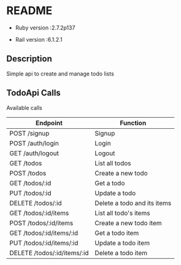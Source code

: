 # README

* Ruby version :2.7.2p137

* Rail version :6.1.2.1

## Description 

Simple api to create and manage todo lists

## TodoApi Calls

Available calls

| Endpoint | Function |
| ------------- | ------------- |
| POST /signup | Signup |
| POST /auth/login | Login |
| GET /auth/logout | Logout |
| GET /todos | List all todos |
| POST /todos | Create a new todo |
| GET /todos/:id | Get a todo |
| PUT /todos/:id | Update a todo |
| DELETE /todos/:id | Delete a todo and its items |
| GET /todos/:id/items | List all todo's items |
| POST /todos/:id/items | Create a new todo item |
| GET /todos/:id/items/:id | Get a todo item |
| PUT /todos/:id/items/:id | Update a todo item |
| DELETE /todos/:id/items/:id | Delete a todo item |
